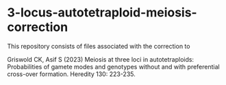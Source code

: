 # 3-locus-autotetraploid-meiosis-correction

This repository consists of files associated with the correction to

Griswold CK, Asif S (2023) Meiosis at three loci in autotetraploids: Probabilities of gamete modes and genotypes without and with preferential cross-over formation. Heredity 130: 223-235.

